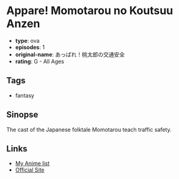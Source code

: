 # Appare! Momotarou no Koutsuu Anzen

-   **type**: ova
-   **episodes**: 1
-   **original-name**: あっぱれ！桃太郎の交通安全
-   **rating**: G - All Ages

## Tags

-   fantasy

## Sinopse

The cast of the Japanese folktale Momotarou teach traffic safety.

## Links

-   [My Anime list](https://myanimelist.net/anime/35171/Appare_Momotarou_no_Koutsuu_Anzen)
-   [Official Site](http://www.optical.jp/dvd/traffic_detail.html)
